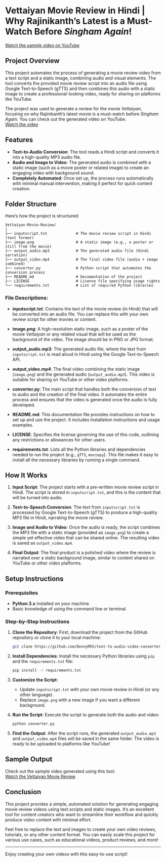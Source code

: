 # Vettaiyan Movie Review in Hindi | Why Rajinikanth’s Latest is a Must-Watch Before *Singham Again*!  
[Watch the sample video on YouTube](https://youtu.be/dR3eo_gK48U?si=4QpZ-UiYPTbpKDNz)

## Project Overview
This project automates the process of generating a movie review video from a text script and a static image, combining audio and visual elements. The tool converts the provided movie review script into an audio file using Google Text-to-Speech (gTTS) and then combines this audio with a static image to create a professional-looking video, ready for sharing on platforms like YouTube.

The project was used to generate a review for the movie *Vettaiyan*, focusing on why Rajinikanth’s latest movie is a must-watch before *Singham Again*. You can check out the generated video on YouTube:  
[Watch the video](https://youtu.be/dR3eo_gK48U?si=4QpZ-UiYPTbpKDNz)

## Features
- **Text-to-Audio Conversion**: The tool reads a Hindi script and converts it into a high-quality MP3 audio file.
- **Audio and Image to Video**: The generated audio is combined with a static image (such as a movie poster or related image) to create an engaging video with background sound.
- **Completely Automated**: Once set up, the process runs automatically with minimal manual intervention, making it perfect for quick content creation.
  
## Folder Structure
Here’s how the project is structured:

```
Vettaiyan-Movie-Review/
│
├── inputscript.txt             # The movie review script in Hindi (text format)
├── image.png                   # A static image (e.g., a poster or still from the movie)
├── output_audio.mp3            # The generated audio file (Hindi narration)
├── output_video.mp4            # The final video file (audio + image combined)
├── converter.py                # Python script that automates the conversion process
├── README.md                   # Documentation of the project
├── LICENSE                     # License file specifying usage rights
└── requirements.txt            # List of required Python libraries
```

### File Descriptions:
- **inputscript.txt**: Contains the text of the movie review (in Hindi) that will be converted into an audio file. You can replace this with your own review script for other movies or content.
  
- **image.png**: A high-resolution static image, such as a poster of the movie *Vettaiyan* or any related visual that will be used as the background of the video. The image should be in PNG or JPG format.

- **output_audio.mp3**: The generated audio file, where the text from `inputscript.txt` is read aloud in Hindi using the Google Text-to-Speech API.

- **output_video.mp4**: The final video combining the static image (`image.png`) and the generated audio (`output_audio.mp3`). This video is suitable for sharing on YouTube or other video platforms.

- **converter.py**: The main script that handles both the conversion of text to audio and the creation of the final video. It automates the entire process and ensures that the video is generated once the audio is fully developed.

- **README.md**: This documentation file provides instructions on how to set up and use the project. It includes installation instructions and usage examples.

- **LICENSE**: Specifies the license governing the use of this code, outlining any restrictions or allowances for other users.

- **requirements.txt**: Lists all the Python libraries and dependencies needed to run the project (e.g., `gTTS`, `moviepy`). This file makes it easy to install all the necessary libraries by running a single command.

## How It Works
1. **Input Script**: The project starts with a pre-written movie review script in Hindi. The script is stored in `inputscript.txt`, and this is the content that will be turned into audio.
  
2. **Text-to-Speech Conversion**: The text from `inputscript.txt` is processed by Google Text-to-Speech (gTTS) to produce a high-quality MP3 file in Hindi, narrating the movie review.

3. **Image and Audio to Video**: Once the audio is ready, the script combines the MP3 file with a static image (provided as `image.png`) to create a simple yet effective video that can be shared online. The resulting video is saved as `output_video.mp4`.

4. **Final Output**: The final product is a polished video where the review is narrated over a static background image, similar to content shared on YouTube or other video platforms.

## Setup Instructions

### Prerequisites
- **Python 3.x** installed on your machine.
- Basic knowledge of using the command line or terminal.

### Step-by-Step Instructions

1. **Clone the Repository**:
   First, download the project from the GitHub repository or clone it to your local machine:
   ```bash
   git clone https://github.com/DennyM55/text-to-audio-video-converter.git
   ```

2. **Install Dependencies**:
   Install the necessary Python libraries using `pip` and the `requirements.txt` file:
   ```bash
   pip install -r requirements.txt
   ```

3. **Customize the Script**:
   - Update `inputscript.txt` with your own movie review in Hindi (or any other language).
   - Replace `image.png` with a new image if you want a different background.

4. **Run the Script**:
   Execute the script to generate both the audio and video:
   ```bash
   python converter.py
   ```

5. **Find the Output**:
   After the script runs, the generated `output_audio.mp3` and `output_video.mp4` files will be saved in the same folder. The video is ready to be uploaded to platforms like YouTube!

## Sample Output
Check out the sample video generated using this tool:  
[Watch the Vettaiyan Movie Review](https://youtu.be/dR3eo_gK48U?si=4QpZ-UiYPTbpKDNz)

## Conclusion
This project provides a simple, automated solution for generating engaging movie review videos using text scripts and static images. It’s an excellent tool for content creators who want to streamline their workflow and quickly produce video content with minimal effort.

Feel free to replace the text and images to create your own video reviews, tutorials, or any other content format. You can easily scale this project for various use cases, such as educational videos, product reviews, and more!

---
Enjoy creating your own videos with this easy-to-use script!
